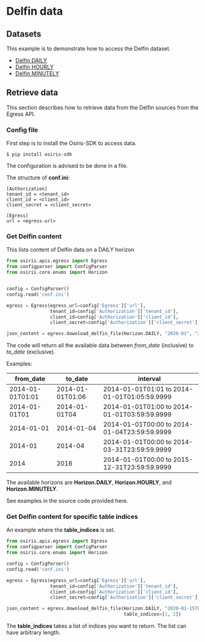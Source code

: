 # Delfin data

## Datasets
This example is to demonstrate how to access the Delfin dataset.

- [Delfin DAILY](https://dataplatform.energinet.dk/detail/bc870e52-f1fe-4df8-1156-08d925bcbaf2)
- [Delfin HOURLY](https://dataplatform.energinet.dk/detail/cb2c7313-58be-460f-9be8-08d90a4e650d)
- [Delfin MINUTELY](https://dataplatform.energinet.dk/detail/55b1a30b-06e6-45d1-9be9-08d90a4e650d)

## Retrieve data

This section describes how to retrieve data from the Delfin sources from the Egress API.

### Config file
First step is to install the Osiris-SDK to access data.
``` shell
$ pip install osiris-sdk
```

The configuration is advised to be done in a file.

The structure of **conf.ini**:
```
[Authorization]
tenant_id = <tenant_id>
client_id = <client_id>
client_secret = <client_secret>

[Egress]
url = <egress-url>
```

### Get Delfin content
This lists content of Delfin data on a DAILY horizon
``` python
from osiris.apis.egress import Egress
from configparser import ConfigParser
from osiris.core.enums import Horizon


config = ConfigParser()
config.read('conf.ini')

egress = Egress(egress_url=config['Egress']['url'],
                tenant_id=config['Authorization']['tenant_id'],
                client_id=config['Authorization']['client_id'],
                client_secret=config['Authorization']['client_secret'])

json_content = egress.download_delfin_file(Horizon.DAILY, "2020-01", "2020-02")
```
The code will return all the available data between *from_date* (inclusive) to *to_date* (exclusive).

Examples:

| from_date        | to_date          | interval                                     |
| ---------------- | ---------------- | -------------------------------------------- |
| 2014-01-01T01:01 | 2014-01-01T01:06 | 2014-01-01T01:01 to 2014-01-01T01:05:59.9999 |
| 2014-01-01T01    | 2014-01-01T04    | 2014-01-01T01:00 to 2014-01-01T03:59:59.9999 |
| 2014-01-01       | 2014-01-04       | 2014-01-01T00:00 to 2014-01-04T23:59:59.9999 |
| 2014-01          | 2014-04          | 2014-01-01T00:00 to 2014-03-31T23:59:59.9999 |
| 2014             | 2016             | 2014-01-01T00:00 to 2015-12-31T23:59:59.9999 |


The available horizons are **Horizon.DAILY**, **Horizon.HOURLY**, and **Horizon.MINUTELY**.

See examples in the source code provided here.

### Get Delfin content for specific table indices
An example where the **table_indices** is set.
``` python
from osiris.apis.egress import Egress
from configparser import ConfigParser
from osiris.core.enums import Horizon

config = ConfigParser()
config.read('conf.ini')

egress = Egress(egress_url=config['Egress']['url'],
                tenant_id=config['Authorization']['tenant_id'],
                client_id=config['Authorization']['client_id'],
                client_secret=config['Authorization']['client_secret'])

json_content = egress.download_delfin_file(Horizon.DAILY, "2020-01-15T03:00", "2020-01-16T03:01",
                                           table_indices=[1, 2])
```
The **table_indices** takes a list of indices you want to return. The list can have arbitrary length.
